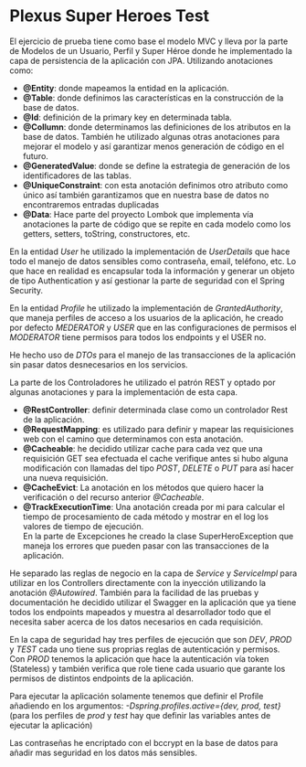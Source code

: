 # Plexus Super Heroes Test

El ejercicio de prueba tiene como base el modelo MVC y lleva por la parte de Modelos de un Usuario, Perfil y Super Héroe donde he implementado la capa de persistencia de la aplicación con JPA. Utilizando anotaciones como:
- **@Entity**: donde mapeamos la entidad en la aplicación.
- **@Table**: donde definimos las características en la construcción de la base de datos.
- **@Id**: definición de la primary key en determinada tabla.
- **@Collumn**: donde determinamos las definiciones de los atributos en la base de datos.
También he utilizado algunas otras anotaciones para mejorar el modelo y así garantizar menos generación de código en el futuro.
- **@GeneratedValue**: donde se define la estrategia de generación de los identificadores de las tablas. 
- **@UniqueConstraint**: con esta anotación definimos otro atributo como único así también garantizamos que en nuestra base de datos no encontraremos entradas duplicadas 
- **@Data**: Hace parte del proyecto Lombok que implementa vía anotaciones la parte de código que se repite en cada modelo como los getters, setters, toString, constructores, etc. 


En la entidad *User* he utilizado la implementación de *UserDetails* que hace todo el manejo de datos sensibles como contraseña, email, teléfono, etc. Lo que hace en realidad es encapsular toda la información y generar un objeto de tipo Authentication y así gestionar la parte de seguridad con el Spring Security. 

En la entidad *Profile* he utilizado la implementación de *GrantedAuthority*, que maneja perfiles de acceso a los usuarios de la aplicación, he creado por defecto *MEDERATOR* y *USER* que en las configuraciones de permisos el *MODERATOR* tiene permisos para todos los endpoints y el USER no.

He hecho uso de *DTOs* para el manejo de las transacciones de la aplicación sin pasar datos desnecesarios en los servicios. 
 
La parte de los Controladores he utilizado el patrón REST y optado por algunas anotaciones y para la implementación de esta capa. 
- **@RestController**: definir determinada clase como un controlador Rest de la aplicación.
- **@RequestMapping**: es utilizado para definir y mapear las requisiciones web con el camino que determinamos con esta anotación. 
- **@Cacheable**: he decidido utilizar cache para cada vez que una requisición GET sea efectuada el cache verifique antes si hubo alguna modificación con llamadas del tipo *POST*, *DELETE* o *PUT* para así hacer una nueva requisición. 
- **@CacheEvict**: La anotación en los métodos que quiero hacer la verificación o del recurso anterior *@Cacheable*. 
- **@TrackExecutionTime**: Una anotación creada por mi para calcular el tiempo de procesamiento de cada método y mostrar en el log los valores de tiempo de ejecución.  
En la parte de Excepciones he creado la clase SuperHeroException que maneja los errores que pueden pasar con las transacciones de la aplicación.

He separado las reglas de negocio en la capa de *Service* y *ServiceImpl* para utilizar en los Controllers directamente con la inyección utilizando la anotación *@Autowired*.
También para la facilidad de las pruebas y documentación he decidido utilizar el Swagger en la aplicación que ya tiene todos los endpoints mapeados y muestra al desarrollador todo que el necesita saber acerca de los datos necesarios en cada requisición.

En la capa de seguridad hay tres perfiles de ejecución que son *DEV*, *PROD* y *TEST* cada uno tiene sus proprias reglas de autenticación y permisos. Con *PROD* tenemos la aplicación que hace la autenticación vía token (Stateless) y también verifica que role tiene cada usuario que garante los permisos de distintos endpoints de la aplicación. 

Para ejecutar la aplicación solamente tenemos que definir el Profile añadiendo en los argumentos: 
*-Dspring.profiles.active={dev, prod, test}* (para los perfiles de *prod* y *test* hay que definir las variables antes de ejecutar la aplicación)

Las contraseñas he encriptado con el bccrypt en la base de datos para añadir mas seguridad en los datos más sensibles.

 